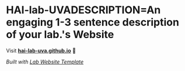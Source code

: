 
# HAI-lab-UVADESCRIPTION=An engaging 1-3 sentence description of your lab.'s Website

Visit **[hai-lab-uva.github.io](https://hai-lab-uva.github.io)** 🚀

_Built with [Lab Website Template](https://greene-lab.gitbook.io/lab-website-template-docs)_
